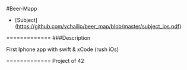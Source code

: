#Beer-Mapp

* [Subject] (https://github.com/vchaillo/beer_map/blob/master/subject_ios.pdf)

=============
###Description

First Iphone app with swift & xCode
(rush iOs)

=============
Project of 42
